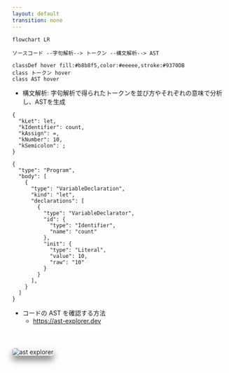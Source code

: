 ```yaml
---
layout: default
transition: none
---
```


<style scoped>
.slidev-vclick-hidden {
  display: none;
}

.small-code {
  .slidev-code {
    font-size: 0.6rem !important;
    line-height: 0rem !important;
    width: 300px !important;
  }
}

.image {
  border-radius: 5px;
  box-shadow: 0px 10px 15px 0px gray;
  margin: 40px auto auto auto;
}
</style>

<section-title title="AST を生成する流れ" />

<div class="_bullet" v-click="[0]">

```mermaid
flowchart LR

ソースコード --字句解析--> トークン --構文解析--> AST

classDef hover fill:#b8b8f5,color:#eeeee,stroke:#9370DB
class トークン hover
class AST hover
```

* 構文解析: 字句解析で得られたトークンを並び方やそれぞれの意味で分析し、ASTを生成

<v-drag-arrow pos="384,317,148,1"/>

<div class="mt-2 flex justify-around">

```json{*}
{
  "kLet": let,
  "kIdentifier": count,
  "kAssign": =,
  "kNumber": 10,
  "kSemicolon": ;
}
```

<div class="small-code">

```json{*}
{
  "type": "Program",
  "body": [
    {
      "type": "VariableDeclaration",
      "kind": "let",
      "declarations": [
        {
          "type": "VariableDeclarator",
          "id": {
            "type": "Identifier",
            "name": "count"
          },
          "init": {
            "type": "Literal",
            "value": 10,
            "raw": "10"
          }
        }
      ],
    }
  ]
}
```

</div>

</div>

</div>

<div class="_bullet" v-click="1">

- コードの AST を確認する方法
  - https://ast-explorer.dev

<img src="/ast-explorer.png" class="w-165 h-100 mx-10 image" alt="ast explorer" />

</div>

<!--
字句解析によって生成されたトークンは、構文解析器によって解析され、トークンの意味だったり、並び方を見て、階層構造を構築し、AST が生成されます。  
ここで生成される AST では、スペースの数などといった、表面的な表現の違いが吸収され、コードの本質的な意味や構造だけを抽出して表現されます。  

AST とは そういったプログラムの解析に際して、重要でない情報を捨て、必要な要素だけを抜き出して把握しやすくした構文木。という意味です。  

[click] ちなみに、ソースコードの AST は ast explorer というサイトで確認することができます。  
このセッションで紹介している AST は全てこちらのサイトで確認したものを使用しております。

(V)
-->
